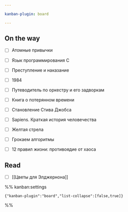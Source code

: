 ```yaml
---

kanban-plugin: board

---
```


## On the way

- [ ] Атомные привычки
- [ ] Язык программирования С
- [ ] Преступление и наказание
- [ ] 1984
- [ ] Путеводитель по оркестру и его задворкам
- [ ] Книга о потерянном времени
- [ ] Становление Стива Джобса
- [ ] Sapiens. Краткая история человечества
- [ ] Желтая стрела
- [ ] Грокаем алгоритмы
- [ ] 12 правил жизни: противоядие от хаоса


## Read

- [ ] [[Цветы для Элджернона]]




%% kanban:settings
```
{"kanban-plugin":"board","list-collapse":[false,true]}
```
%%